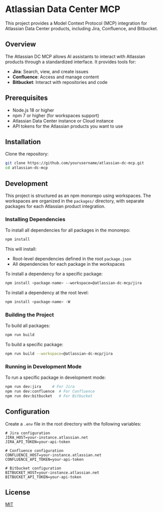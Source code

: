 # Atlassian Data Center MCP

This project provides a Model Context Protocol (MCP) integration for Atlassian Data Center products, including Jira, Confluence, and Bitbucket.

## Overview

The Atlassian DC MCP allows AI assistants to interact with Atlassian products through a standardized interface. It provides tools for:

- **Jira**: Search, view, and create issues
- **Confluence**: Access and manage content
- **Bitbucket**: Interact with repositories and code

## Prerequisites

- Node.js 18 or higher
- npm 7 or higher (for workspaces support)
- Atlassian Data Center instance or Cloud instance
- API tokens for the Atlassian products you want to use

## Installation

Clone the repository:

```bash
git clone https://github.com/yourusername/atlassian-dc-mcp.git
cd atlassian-dc-mcp
```

## Development

This project is structured as an npm monorepo using workspaces. The workspaces are organized in the `packages/` directory, with separate packages for each Atlassian product integration.

### Installing Dependencies

To install all dependencies for all packages in the monorepo:

```bash
npm install
```

This will install:
- Root-level dependencies defined in the root `package.json`
- All dependencies for each package in the workspaces

To install a dependency for a specific package:

```bash
npm install <package-name> --workspace=@atlassian-dc-mcp/jira
```

To install a dependency at the root level:

```bash
npm install <package-name> -W
```

### Building the Project

To build all packages:

```bash
npm run build
```

To build a specific package:

```bash
npm run build --workspace=@atlassian-dc-mcp/jira
```

### Running in Development Mode

To run a specific package in development mode:

```bash
npm run dev:jira     # For Jira
npm run dev:confluence  # For Confluence
npm run dev:bitbucket   # For Bitbucket
```

## Configuration

Create a `.env` file in the root directory with the following variables:

```
# Jira configuration
JIRA_HOST=your-instance.atlassian.net
JIRA_API_TOKEN=your-api-token

# Confluence configuration
CONFLUENCE_HOST=your-instance.atlassian.net
CONFLUENCE_API_TOKEN=your-api-token

# Bitbucket configuration
BITBUCKET_HOST=your-instance.atlassian.net
BITBUCKET_API_TOKEN=your-api-token
```

## License

[MIT](LICENSE)
